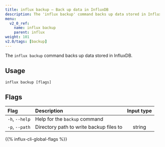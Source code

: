 ```yaml
---
title: influx backup – Back up data in InfluxDB
description: The 'influx backup' command backs up data stored in InfluxDB.
menu:
  v2_0_ref:
    name: influx backup
    parent: influx
weight: 101
v2.0/tags: [backup]
---
```


The `influx backup` command backs up data stored in InfluxDB.

## Usage
```
influx backup [flags]
```

## Flags
| Flag           | Description                             | Input type |
|:----           |:-----------                             |:----------:|
| `-h`, `--help` | Help for the `backup` command           |            |
| `-p`, `--path` | Directory path to write backup files to | string     |

{{% influx-cli-global-flags %}}
